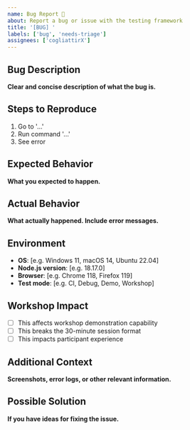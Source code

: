 ```yaml
---
name: Bug Report 🐛
about: Report a bug or issue with the testing framework
title: '[BUG] '
labels: ['bug', 'needs-triage']
assignees: ['cogliattirX']
---
```


## Bug Description
**Clear and concise description of what the bug is.**

## Steps to Reproduce
1. Go to '...'
2. Run command '...'
3. See error

## Expected Behavior
**What you expected to happen.**

## Actual Behavior
**What actually happened. Include error messages.**

## Environment
- **OS**: [e.g. Windows 11, macOS 14, Ubuntu 22.04]
- **Node.js version**: [e.g. 18.17.0]
- **Browser**: [e.g. Chrome 118, Firefox 119]
- **Test mode**: [e.g. CI, Debug, Demo, Workshop]

## Workshop Impact
- [ ] This affects workshop demonstration capability
- [ ] This breaks the 30-minute session format
- [ ] This impacts participant experience

## Additional Context
**Screenshots, error logs, or other relevant information.**

## Possible Solution
**If you have ideas for fixing the issue.**
